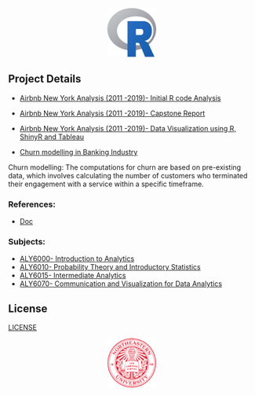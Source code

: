 <p align="center">
  <img width="100" height="100" src="/Images/R_logo.png">
</p>

## Project Details
- [Airbnb New York Analysis (2011 -2019)- Initial R code Analysis](ALY6000/FinalProject/Dikshit_FinalProject.pdf)

- [Airbnb New York Analysis (2011 -2019)- Capstone Report](ALY6010/FinalProject/FinalProject/Capstone_ALY_6010_Abhilash_Dikshit.pdf)

- [Airbnb New York Analysis (2011 -2019)- Data Visualization using R, ShinyR and Tableau](ALY6070/FinalProject/ALY6070_G7_FinalProject.pdf)

- [Churn modelling in Banking Industry](ALY6015/FinalProject/ALY6015_Group1_Final_project.pdf)

<p>Churn modelling: The computations for churn are based on pre-existing data, which involves calculating the number of customers who terminated their engagement with a service within a specific timeframe.</p>


### References:
- [Doc](/Documents/)

### Subjects:
- [ALY6000- Introduction to Analytics](ALY6000)
- [ALY6010- Probability Theory and Introductory Statistics](ALY6010)
- [ALY6015- Intermediate Analytics](ALY6015)
- [ALY6070- Communication and Visualization for Data Analytics](ALY6070)

## License
[LICENSE](LICENSE)

<p align="center">
  <img width="100" height="100" src="/Images/NuLogo.png">
</p>